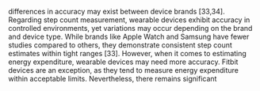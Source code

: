 differences in accuracy may exist between device brands [33,34]. Regarding step count measurement,
wearable devices exhibit accuracy in controlled environments, yet variations may occur depending on the
brand and device type. While brands like Apple Watch and Samsung have fewer studies compared to others,
they demonstrate consistent step count estimates within tight ranges [33]. However, when it comes to
estimating energy expenditure, wearable devices may need more accuracy. Fitbit devices are an exception, as
they tend to measure energy expenditure within acceptable limits. Nevertheless, there remains significant